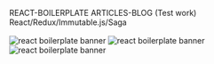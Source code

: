 
REACT-BOILERPLATE ARTICLES-BLOG (Test work) <br />
React/Redux/Immutable.js/Saga

<img src="http://feelart.com.ua/image/react_boilerplate_1.png" alt="react boilerplate banner" align="center" />
<img src="http://feelart.com.ua/image/react_boilerplate_2.png" alt="react boilerplate banner" align="center" />
<img src="http://feelart.com.ua/image/react_boilerplate_3.png" alt="react boilerplate banner" align="center" />
<br />


